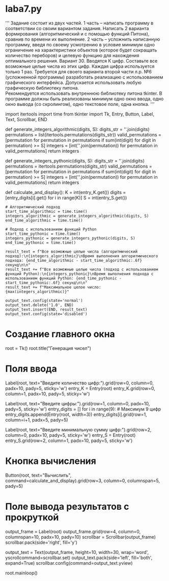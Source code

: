 # laba7.py
'''
Задание состоит из двух частей. 
1 часть – написать программу в соответствии со своим вариантом задания. Написать 2 варианта формирования (алгоритмический и с помощью функций Питона), сравнив по времени их выполнение.
2 часть – усложнить написанную программу, введя по своему усмотрению в условие минимум одно ограничение на характеристики объектов (которое будет сокращать количество переборов)  и целевую функцию для нахождения оптимального  решения.
Вариант 30. Вводятся К цифр. Составьте все возможные целые числа из этих цифр. Каждая цифра используется только 1 раз.
Требуется для своего варианта второй части л.р. №6 (усложненной программы) разработать реализацию с использованием графического интерфейса. Допускается использовать любую графическую библиотеку питона.  
Рекомендуется использовать внутреннюю библиотеку питона  tkinter.
В программе должны быть реализованы минимум одно окно ввода, одно окно вывода (со скролингом), одно текстовое поле, одна кнопка.
'''

import itertools
import time
from tkinter import Tk, Entry, Button, Label, Text, Scrollbar, END

def generate_integers_algorithmic(digits, S):
    digits_str = ''.join(digits)
    permutations = list(itertools.permutations(digits_str))
    valid_permutations = [permutation for permutation in permutations if sum(int(digit) for digit in permutation) >= S]
    integers = [int(''.join(permutation)) for permutation in valid_permutations]
    return integers

def generate_integers_pythonic(digits, S):
    digits_str = ''.join(digits)
    permutations = itertools.permutations(digits_str)
    valid_permutations = [permutation for permutation in permutations if sum(int(digit) for digit in permutation) >= S]
    integers = [int(''.join(permutation)) for permutation in valid_permutations]
    return integers

def calculate_and_display():
    K = int(entry_K.get())
    digits = [entry_digits[i].get() for i in range(K)]
    S = int(entry_S.get())

    # Алгоритмический подход
    start_time_algorithmic = time.time()
    integers_algorithmic = generate_integers_algorithmic(digits, S)
    end_time_algorithmic = time.time()

    # Подход с использованием функций Python
    start_time_pythonic = time.time()
    integers_pythonic = generate_integers_pythonic(digits, S)
    end_time_pythonic = time.time()

    result_text = f"Все возможные целые числа (алгоритмический подход):\n{integers_algorithmic}\nВремя выполнения алгоритмического подхода: {end_time_algorithmic - start_time_algorithmic:.6f} секунд\n\n"
    result_text += f"Все возможные целые числа (подход с использованием функций Python):\n{integers_pythonic}\nВремя выполнения подхода с использованием функций Python: {end_time_pythonic - start_time_pythonic:.6f} секунд\n\n"
    result_text += f"Максимальное целое число: {max(integers_algorithmic)}"

    output_text.config(state='normal')
    output_text.delete('1.0', END)
    output_text.insert(END, result_text)
    output_text.config(state='disabled')

# Создание главного окна
root = Tk()
root.title("Генерация чисел")

# Поля ввода
Label(root, text="Введите количество цифр:").grid(row=0, column=0, padx=10, pady=5, sticky='w')
entry_K = Entry(root)
entry_K.grid(row=0, column=1, padx=10, pady=5, sticky='w')

Label(root, text="Введите цифры:").grid(row=1, column=0, padx=10, pady=5, sticky='w')
entry_digits = []
for i in range(9):  # Максимум 9 цифр
    entry_digits.append(Entry(root, width=3))
    entry_digits[i].grid(row=1, column=i+1, padx=5, pady=5)

Label(root, text="Введите минимальную сумму цифр:").grid(row=2, column=0, padx=10, pady=5, sticky='w')
entry_S = Entry(root)
entry_S.grid(row=2, column=1, padx=10, pady=5, sticky='w')

# Кнопка вычисления
Button(root, text="Вычислить", command=calculate_and_display).grid(row=3, column=0, columnspan=5, pady=5)

# Поле вывода результатов с прокруткой
output_frame = Label(root)
output_frame.grid(row=4, column=0, columnspan=10, padx=10, pady=10)
scrollbar = Scrollbar(output_frame)
scrollbar.pack(side='right', fill='y')

output_text = Text(output_frame, height=10, width=30, wrap='word', yscrollcommand=scrollbar.set)
output_text.pack(side='left', fill='both', expand=True)
scrollbar.config(command=output_text.yview)

root.mainloop()
